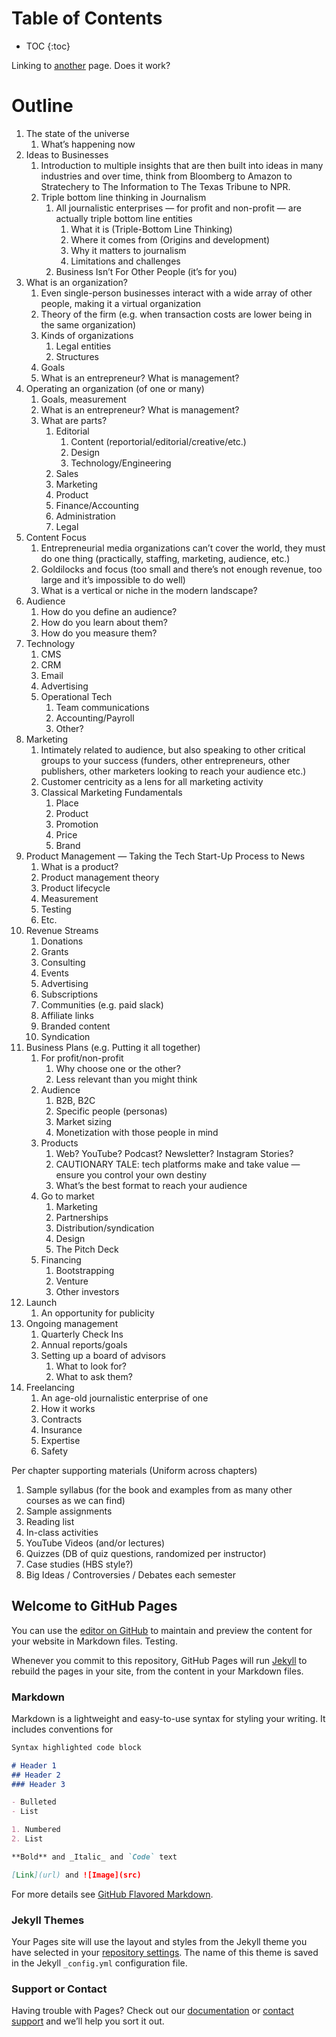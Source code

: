 # Table of Contents
* TOC
{:toc}

Linking to [another](chapters/01_Introduction.md) page.  Does it work?

# Outline
1. The state of the universe
   1. What’s happening now
1. Ideas to Businesses
   1. Introduction to multiple insights that are then built into ideas in many industries and over time, think from Bloomberg to Amazon to Stratechery to The Information to The Texas Tribune to NPR.
   2. Triple bottom line thinking in Journalism
      1. All journalistic enterprises — for profit and non-profit — are actually triple bottom line entities
         1. What it is (Triple-Bottom Line Thinking)
         2. Where it comes from (Origins and development)
         3. Why it matters to journalism
         4. Limitations and challenges
      1. Business Isn’t For Other People (it’s for you)
1. What is an organization?
   1. Even single-person businesses interact with a wide array of other people, making it a virtual organization
   2. Theory of the firm (e.g. when transaction costs are lower being in the same organization)
   3. Kinds of organizations
      1. Legal entities
      2. Structures
   1. Goals
   2. What is an entrepreneur? What is management?
1. Operating an organization (of one or many)
   1. Goals, measurement
   2. What is an entrepreneur? What is management?
   3. What are parts?
      1. Editorial
         1. Content (reportorial/editorial/creative/etc.)
         2. Design
         3. Technology/Engineering
      1. Sales
      2. Marketing
      3. Product
      4. Finance/Accounting
      5. Administration
      6. Legal
1. Content Focus
   1. Entrepreneurial media organizations can’t cover the world, they must do one thing (practically, staffing, marketing, audience, etc.)
   2. Goldilocks and focus (too small and there’s not enough revenue, too large and it’s impossible to do well)
   3. What is a vertical or niche in the modern landscape?
1. Audience
   1. How do you define an audience?
   2. How do you learn about them?
   3. How do you measure them?
1. Technology
   1. CMS
   2. CRM
   3. Email
   4. Advertising
   5. Operational Tech
      1. Team communications
      2. Accounting/Payroll
      3. Other?
1. Marketing
   1. Intimately related to audience, but also speaking to other critical groups to your success (funders, other entrepreneurs, other publishers, other marketers looking to reach your audience etc.)
   2. Customer centricity as a lens for all marketing activity
   3. Classical Marketing Fundamentals
      1. Place
      2. Product
      3. Promotion
      4. Price
      5. Brand
1. Product Management — Taking the Tech Start-Up Process to News
   1. What is a product?
   2. Product management theory
   3. Product lifecycle
   4. Measurement
   5. Testing
   6. Etc.
1. Revenue Streams
   1. Donations
   2. Grants
   3. Consulting
   4. Events
   5. Advertising
   6. Subscriptions
   7. Communities (e.g. paid slack)
   8. Affiliate links
   9. Branded content
   10. Syndication
1. Business Plans (e.g. Putting it all together)
   1. For profit/non-profit
      1. Why choose one or the other?
      2. Less relevant than you might think
   1. Audience
      1. B2B, B2C
      2. Specific people (personas)
      3. Market sizing
      4. Monetization with those people in mind
   1. Products
      1. Web? YouTube? Podcast? Newsletter? Instagram Stories?
      2. CAUTIONARY TALE: tech platforms make and take value — ensure you control your own destiny
      3. What’s the best format to reach your audience 
   1. Go to market
      1. Marketing
      2. Partnerships
      3. Distribution/syndication
      4. Design
      5. The Pitch Deck
   1. Financing
      1. Bootstrapping
      2. Venture
      3. Other investors
1. Launch
   1. An opportunity for publicity
1. Ongoing management
   1. Quarterly Check Ins
   2. Annual reports/goals
   3. Setting up a board of advisors
      1. What to look for?
      2. What to ask them?
1. Freelancing
   1. An age-old journalistic enterprise of one
   2. How it works
   3. Contracts
   4. Insurance
   5. Expertise
   6. Safety


Per chapter supporting materials (Uniform across chapters)
1. Sample syllabus (for the book and examples from as many other courses as we can find)
2. Sample assignments
3. Reading list
4. In-class activities
5. YouTube Videos (and/or lectures)
6. Quizzes (DB of quiz questions, randomized per instructor)
7. Case studies (HBS style?)
8. Big Ideas / Controversies / Debates each semester




## Welcome to GitHub Pages

You can use the [editor on GitHub](https://github.com/agruen/entj/edit/master/README.md) to maintain and preview the content for your website in Markdown files. Testing.

Whenever you commit to this repository, GitHub Pages will run [Jekyll](https://jekyllrb.com/) to rebuild the pages in your site, from the content in your Markdown files.

### Markdown

Markdown is a lightweight and easy-to-use syntax for styling your writing. It includes conventions for

```markdown
Syntax highlighted code block

# Header 1
## Header 2
### Header 3

- Bulleted
- List

1. Numbered
2. List

**Bold** and _Italic_ and `Code` text

[Link](url) and ![Image](src)
```

For more details see [GitHub Flavored Markdown](https://guides.github.com/features/mastering-markdown/).

### Jekyll Themes

Your Pages site will use the layout and styles from the Jekyll theme you have selected in your [repository settings](https://github.com/agruen/entj/settings). The name of this theme is saved in the Jekyll `_config.yml` configuration file.

### Support or Contact

Having trouble with Pages? Check out our [documentation](https://help.github.com/categories/github-pages-basics/) or [contact support](https://github.com/contact) and we’ll help you sort it out.

